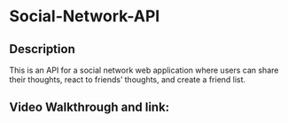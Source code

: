 # Social-Network-API

## Description 

This is an API for a social network web application where users can share their thoughts, react to friends’ thoughts, and create a friend list. 

## Video Walkthrough and link:





